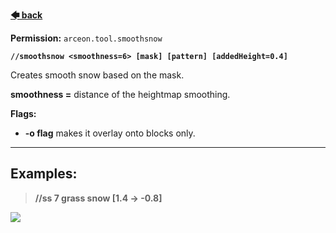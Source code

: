 **[🡄 back](https://github.com/Brennian/Arceon-1.14/wiki)**

**Permission:** `arceon.tool.smoothsnow`

**`//smoothsnow <smoothness=6> [mask] [pattern] [addedHeight=0.4]`**

Creates smooth snow based on the mask.

**smoothness =** distance of the heightmap smoothing.

**Flags:**

* **-o flag** makes it overlay onto blocks only.

***

## **Examples:**

> **//ss 7 grass snow [1.4 -> -0.8]**

![](https://i.imgur.com/H1QNVgS.gif)